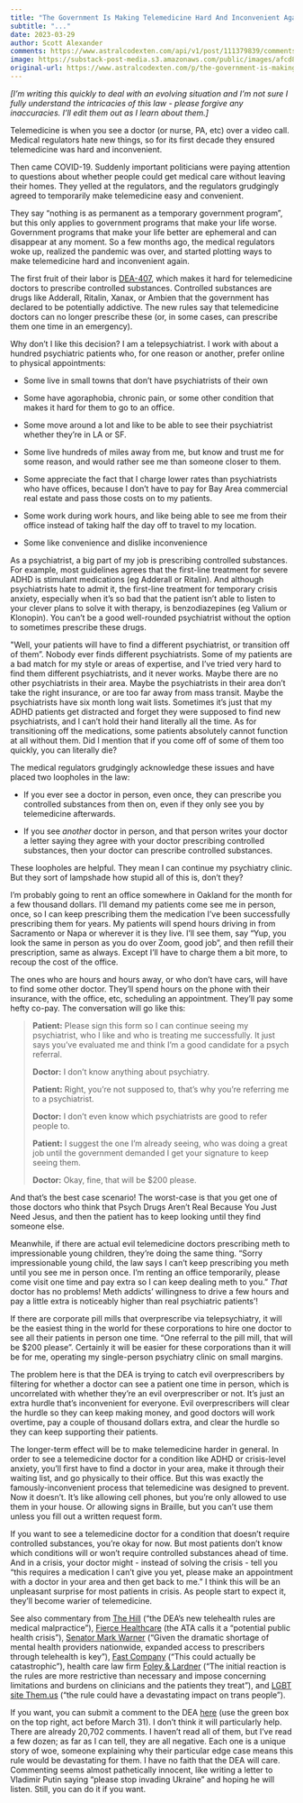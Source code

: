 ```yaml
---
title: "The Government Is Making Telemedicine Hard And Inconvenient Again"
subtitle: "..."
date: 2023-03-29
author: Scott Alexander
comments: https://www.astralcodexten.com/api/v1/post/111379839/comments?&all_comments=true
image: https://substack-post-media.s3.amazonaws.com/public/images/afcd81bb-d26a-4a91-88d1-d44a69bb0c6a_3450x1946.webp
original-url: https://www.astralcodexten.com/p/the-government-is-making-telemedicine
---
```

_[I’m writing this quickly to deal with an evolving situation and I’m not sure I fully understand the intricacies of this law - please forgive any inaccuracies. I’ll edit them out as I learn about them.]_

Telemedicine is when you see a doctor (or nurse, PA, etc) over a video call. Medical regulators hate new things, so for its first decade they ensured telemedicine was hard and inconvenient.

Then came COVID-19. Suddenly important politicians were paying attention to questions about whether people could get medical care without leaving their homes. They yelled at the regulators, and the regulators grudgingly agreed to temporarily make telemedicine easy and convenient.

They say “nothing is as permanent as a temporary government program”, but this only applies to government programs that make your life worse. Government programs that make your life better are ephemeral and can disappear at any moment. So a few months ago, the medical regulators woke up, realized the pandemic was over, and started plotting ways to make telemedicine hard and inconvenient again.

The first fruit of their labor is [DEA-407](https://www.federalregister.gov/documents/2023/03/01/2023-04248/telemedicine-prescribing-of-controlled-substances-when-the-practitioner-and-the-patient-have-not-had), which makes it hard for telemedicine doctors to prescribe controlled substances. Controlled substances are drugs like Adderall, Ritalin, Xanax, or Ambien that the government has declared to be potentially addictive. The new rules say that telemedicine doctors can no longer prescribe these (or, in some cases, can prescribe them one time in an emergency).

Why don’t I like this decision? I am a telepsychiatrist. I work with about a hundred psychiatric patients who, for one reason or another, prefer online to physical appointments:

  * Some live in small towns that don’t have psychiatrists of their own

  * Some have agoraphobia, chronic pain, or some other condition that makes it hard for them to go to an office.

  * Some move around a lot and like to be able to see their psychiatrist whether they’re in LA or SF.

  * Some live hundreds of miles away from me, but know and trust me for some reason, and would rather see me than someone closer to them.

  * Some appreciate the fact that I charge lower rates than psychiatrists who have offices, because I don’t have to pay for Bay Area commercial real estate and pass those costs on to my patients.

  * Some work during work hours, and like being able to see me from their office instead of taking half the day off to travel to my location.

  * Some like convenience and dislike inconvenience




As a psychiatrist, a big part of my job is prescribing controlled substances. For example, most guidelines agrees that the first-line treatment for severe ADHD is stimulant medications (eg Adderall or Ritalin). And although psychiatrists hate to admit it, the first-line treatment for temporary crisis anxiety, especially when it’s so bad that the patient isn’t able to listen to your clever plans to solve it with therapy, is benzodiazepines (eg Valium or Klonopin). You can’t be a good well-rounded psychiatrist without the option to sometimes prescribe these drugs.

"Well, your patients will have to find a different psychiatrist, or transition off of them”. Nobody ever finds different psychiatrists. Some of my patients are a bad match for my style or areas of expertise, and I’ve tried very hard to find them different psychiatrists, and it never works. Maybe there are no other psychiatrists in their area. Maybe the psychiatrists in their area don’t take the right insurance, or are too far away from mass transit. Maybe the psychiatrists have six month long wait lists. Sometimes it’s just that my ADHD patients get distracted and forget they were supposed to find new psychiatrists, and I can’t hold their hand literally all the time. As for transitioning off the medications, some patients absolutely cannot function at all without them. Did I mention that if you come off of some of them too quickly, you can literally die?

The medical regulators grudgingly acknowledge these issues and have placed two loopholes in the law:

  * If you ever see a doctor in person, even once, they can prescribe you controlled substances from then on, even if they only see you by telemedicine afterwards.

  * If you see _another_ doctor in person, and that person writes your doctor a letter saying they agree with your doctor prescribing controlled substances, then your doctor can prescribe controlled substances.




These loopholes are helpful. They mean I can continue my psychiatry clinic. But they sort of lampshade how stupid all of this is, don’t they?

I’m probably going to rent an office somewhere in Oakland for the month for a few thousand dollars. I’ll demand my patients come see me in person, once, so I can keep prescribing them the medication I’ve been successfully prescribing them for years. My patients will spend hours driving in from Sacramento or Napa or wherever it is they live. I’ll see them, say “Yup, you look the same in person as you do over Zoom, good job”, and then refill their prescription, same as always. Except I’ll have to charge them a bit more, to recoup the cost of the office.

The ones who are hours and hours away, or who don’t have cars, will have to find some other doctor. They’ll spend hours on the phone with their insurance, with the office, etc, scheduling an appointment. They’ll pay some hefty co-pay. The conversation will go like this:

> **Patient:** Please sign this form so I can continue seeing my psychiatrist, who I like and who is treating me successfully. It just says you’ve evaluated me and think I’m a good candidate for a psych referral.
> 
> **Doctor:** I don’t know anything about psychiatry.
> 
> **Patient:** Right, you’re not supposed to, that’s why you’re referring me to a psychiatrist.
> 
> **Doctor:** I don’t even know which psychiatrists are good to refer people to.
> 
> **Patient:** I suggest the one I’m already seeing, who was doing a great job until the government demanded I get your signature to keep seeing them.
> 
> **Doctor:** Okay, fine, that will be $200 please.

And that’s the best case scenario! The worst-case is that you get one of those doctors who think that Psych Drugs Aren’t Real Because You Just Need Jesus, and then the patient has to keep looking until they find someone else. 

Meanwhile, if there are actual evil telemedicine doctors prescribing meth to impressionable young children, they’re doing the same thing. “Sorry impressionable young child, the law says I can’t keep prescribing you meth until you see me in person once. I’m renting an office temporarily, please come visit one time and pay extra so I can keep dealing meth to you.” _That_ doctor has no problems! Meth addicts’ willingness to drive a few hours and pay a little extra is noticeably higher than real psychiatric patients’!

If there are corporate pill mills that overprescribe via telepsychiatry, it will be the easiest thing in the world for these corporations to hire one doctor to see all their patients in person one time. “One referral to the pill mill, that will be $200 please”. Certainly it will be easier for these corporations than it will be for me, operating my single-person psychiatry clinic on small margins. 

The problem here is that the DEA is trying to catch evil overprescribers by filtering for whether a doctor can see a patient one time in person, which is uncorrelated with whether they’re an evil overprescriber or not. It’s just an extra hurdle that’s inconvenient for everyone. Evil overprescribers will clear the hurdle so they can keep making money, and good doctors will work overtime, pay a couple of thousand dollars extra, and clear the hurdle so they can keep supporting their patients.

The longer-term effect will be to make telemedicine harder in general. In order to see a telemedicine doctor for a condition like ADHD or crisis-level anxiety, you’ll first have to find a doctor in your area, make it through their waiting list, and go physically to their office. But this was exactly the famously-inconvenient process that telemedicine was designed to prevent. Now it doesn’t. It’s like allowing cell phones, but you’re only allowed to use them in your house. Or allowing signs in Braille, but you can’t use them unless you fill out a written request form.

If you want to see a telemedicine doctor for a condition that doesn’t require controlled substances, you’re okay for now. But most patients don’t know which conditions will or won’t require controlled substances ahead of time. And in a crisis, your doctor might - instead of solving the crisis - tell you “this requires a medication I can’t give you yet, please make an appointment with a doctor in your area and then get back to me.” I think this will be an unpleasant surprise for most patients in crisis. As people start to expect it, they’ll become warier of telemedicine.

See also commentary from [The Hill](https://thehill.com/opinion/congress-blog/3900597-the-deas-new-telehealth-rules-are-medical-malpractice-for-people-with-opioid-addiction/) (“the DEA’s new telehealth rules are medical malpractice”), [Fierce Healthcare](https://www.fiercehealthcare.com/telehealth/deas-proposed-telehealth-rules-tighten-covid-era-remote-prescribing-regulations) (the ATA calls it a “potential public health crisis”), [Senator Mark Warner](https://www.warner.senate.gov/public/index.cfm/2023/3/statement-of-u-s-sen-mark-r-warner-on-proposed-dea-rule-on-future-of-telehealth-prescriptions) (“Given the dramatic shortage of mental health providers nationwide, expanded access to prescribers through telehealth is key”), [Fast Company](https://www.fastcompany.com/90867065/future-of-telehealth-public-health-emergency-ending) (“This could actually be catastrophic”), health care law firm [Foley & Lardner](https://www.foley.com/en/insights/publications/2023/02/deas-telemedicine-controlled-substances-phe-ends) (“The initial reaction is the rules are more restrictive than necessary and impose concerning limitations and burdens on clinicians and the patients they treat”), and [LGBT site Them.us](https://www.them.us/story/dea-telehealth-rules-testosterone) (“the rule could have a devastating impact on trans people”).

If you want, you can submit a comment to the DEA [here](https://www.federalregister.gov/documents/2023/03/01/2023-04248/telemedicine-prescribing-of-controlled-substances-when-the-practitioner-and-the-patient-have-not-had) (use the green box on the top right, act before March 31). I don’t think it will particularly help. There are already 20,702 comments. I haven’t read all of them, but I’ve read a few dozen; as far as I can tell, they are all negative. Each one is a unique story of woe, someone explaining why their particular edge case means this rule would be devastating for them. I have no faith that the DEA will care. Commenting seems almost pathetically innocent, like writing a letter to Vladimir Putin saying “please stop invading Ukraine” and hoping he will listen. Still, you can do it if you want.
